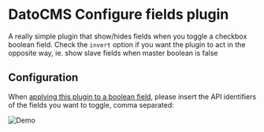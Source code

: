 # DatoCMS Configure fields plugin

A really simple plugin that show/hides fields when you toggle a checkbox boolean field.
Check the `invert` option if you want the plugin to act in the opposite way,
ie. show slave fields when master boolean is false

## Configuration

When [applying this plugin to a boolean field](https://www.datocms.com/docs/plugins/install/#assigning-a-plugin-to-a-field), please insert the API identifiers of the fields you want to toggle, comma separated:

![Demo](https://raw.githubusercontent.com/datocms/plugins/master/configure-fields/docs/settings.png)
